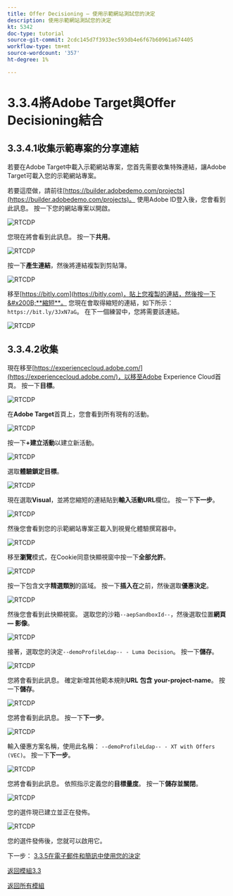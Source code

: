 ```yaml
---
title: Offer Decisioning — 使用示範網站測試您的決定
description: 使用示範網站測試您的決定
kt: 5342
doc-type: tutorial
source-git-commit: 2cdc145d7f3933ec593db4e6f67b60961a674405
workflow-type: tm+mt
source-wordcount: '357'
ht-degree: 1%

---
```


# 3.3.4將Adobe Target與Offer Decisioning結合

## 3.3.4.1收集示範專案的分享連結

若要在Adobe Target中載入示範網站專案，您首先需要收集特殊連結，讓Adobe Target可載入您的示範網站專案。

若要這麼做，請前往[https://builder.adobedemo.com/projects](https://builder.adobedemo.com/projects)。 使用Adobe ID登入後，您會看到此訊息。 按一下您的網站專案以開啟。

![RTCDP](./images/builder1.png)

您現在將會看到此訊息。 按一下&#x200B;**共用**。

![RTCDP](./images/builder2.png)

按一下&#x200B;**產生連結**，然後將連結複製到剪貼簿。

![RTCDP](./images/builder3.png)

移至[https://bitly.com](https://bitly.com)，貼上您複製的連結，然後按一下&#x200B;**縮短**。 您現在會取得縮短的連結，如下所示： `https://bit.ly/3JxN7aG`。 在下一個練習中，您將需要該連結。

![RTCDP](./images/builder4.png)

## 3.3.4.2收集

現在移至[https://experiencecloud.adobe.com/](https://experiencecloud.adobe.com/)，以移至Adobe Experience Cloud首頁。 按一下&#x200B;**目標**。

![RTCDP](./../../../modules/rtcdp-b2c/module2.3/images/excl.png)

在&#x200B;**Adobe Target**&#x200B;首頁上，您會看到所有現有的活動。

![RTCDP](./../../../modules/rtcdp-b2c/module2.3/images/exclatov.png)

按一下&#x200B;**+建立活動**&#x200B;以建立新活動。

![RTCDP](./../../../modules/rtcdp-b2c/module2.3/images/exclatcr.png)

選取&#x200B;**體驗鎖定目標**。

![RTCDP](./images/exclatcrxt.png)

現在選取&#x200B;**Visual**，並將您縮短的連結貼到&#x200B;**輸入活動URL**&#x200B;欄位。 按一下&#x200B;**下一步**。

![RTCDP](./images/exclatcrxt1.png)

然後您會看到您的示範網站專案正載入到視覺化體驗撰寫器中。

![RTCDP](./images/vec1.png)

移至&#x200B;**瀏覽**&#x200B;模式，在Cookie同意快顯視窗中按一下&#x200B;**全部允許**。

![RTCDP](./images/vec2.png)

按一下包含文字&#x200B;**精選類別**&#x200B;的區域。 按一下&#x200B;**插入在**&#x200B;之前，然後選取&#x200B;**優惠決定**。

![RTCDP](./images/vec3.png)

然後您會看到此快顯視窗。 選取您的沙箱`--aepSandboxId--`，然後選取位置&#x200B;**網頁 — 影像**。

![RTCDP](./images/vec4.png)

接著，選取您的決定`--demoProfileLdap-- - Luma Decision`。 按一下&#x200B;**儲存**。

![RTCDP](./images/vec5.png)

您將會看到此訊息。 確定新增其他範本規則&#x200B;**URL** **包含** **your-project-name**。 按一下&#x200B;**儲存**。

![RTCDP](./images/vec6.png)

您將會看到此訊息。 按一下&#x200B;**下一步**。

![RTCDP](./images/vec7.png)

輸入優惠方案名稱，使用此名稱： `--demoProfileLdap-- - XT with Offers (VEC)`。 按一下&#x200B;**下一步**。

![RTCDP](./images/vec8.png)

您將會看到此訊息。 依照指示定義您的&#x200B;**目標量度**。 按一下&#x200B;**儲存並關閉**。

![RTCDP](./images/vec9.png)

您的選件現已建立並正在發佈。

![RTCDP](./images/vec10.png)

您的選件發佈後，您就可以啟用它。

下一步： [3.3.5在電子郵件和簡訊中使用您的決定](./ex5.md)

[返回模組3.3](./offer-decisioning.md)

[返回所有模組](./../../../overview.md)
